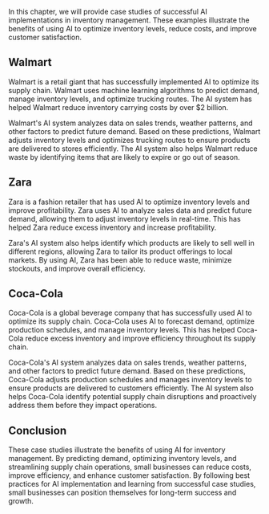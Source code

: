 
In this chapter, we will provide case studies of successful AI implementations in inventory management. These examples illustrate the benefits of using AI to optimize inventory levels, reduce costs, and improve customer satisfaction.

Walmart
-------

Walmart is a retail giant that has successfully implemented AI to optimize its supply chain. Walmart uses machine learning algorithms to predict demand, manage inventory levels, and optimize trucking routes. The AI system has helped Walmart reduce inventory carrying costs by over $2 billion.

Walmart's AI system analyzes data on sales trends, weather patterns, and other factors to predict future demand. Based on these predictions, Walmart adjusts inventory levels and optimizes trucking routes to ensure products are delivered to stores efficiently. The AI system also helps Walmart reduce waste by identifying items that are likely to expire or go out of season.

Zara
----

Zara is a fashion retailer that has used AI to optimize inventory levels and improve profitability. Zara uses AI to analyze sales data and predict future demand, allowing them to adjust inventory levels in real-time. This has helped Zara reduce excess inventory and increase profitability.

Zara's AI system also helps identify which products are likely to sell well in different regions, allowing Zara to tailor its product offerings to local markets. By using AI, Zara has been able to reduce waste, minimize stockouts, and improve overall efficiency.

Coca-Cola
---------

Coca-Cola is a global beverage company that has successfully used AI to optimize its supply chain. Coca-Cola uses AI to forecast demand, optimize production schedules, and manage inventory levels. This has helped Coca-Cola reduce excess inventory and improve efficiency throughout its supply chain.

Coca-Cola's AI system analyzes data on sales trends, weather patterns, and other factors to predict future demand. Based on these predictions, Coca-Cola adjusts production schedules and manages inventory levels to ensure products are delivered to customers efficiently. The AI system also helps Coca-Cola identify potential supply chain disruptions and proactively address them before they impact operations.

Conclusion
----------

These case studies illustrate the benefits of using AI for inventory management. By predicting demand, optimizing inventory levels, and streamlining supply chain operations, small businesses can reduce costs, improve efficiency, and enhance customer satisfaction. By following best practices for AI implementation and learning from successful case studies, small businesses can position themselves for long-term success and growth.
